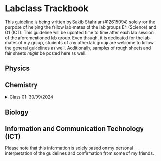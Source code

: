 # Labclass Trackbook
This guideline is being written by Sakib Shahriar (#12615094) solely for the purpose of helping the fellow lab-mates of the lab groups E4 (Science) and G1 (ICT). This guideline will be updated time to time after each lab session of the aforementioned lab group. Even though, it is dedicated for the lab-mates of my group, students of any other lab group are welcome to follow the general guidelines as well. Additionally, samples of rough sheets and fair sheets *might* be posted here as well.
## Physics
## Chemistry
<details>
  <summary>Class 01: 30/09/2024</summary>
  <p> On this day, during the lab class, besides an introductory session on lab apparatus, a sample of preparing rough sheets was demonstrated. The instructions are listed below: </p>
  <ul>
  <li> For each experiment, a rough sheet has to be prepared at home.</li>
  <li> For the preparation of a rough sheet, A4 sized paper with standard margine has to be used.</li>
  <li> On the top right corner, over the horizontal margin, write the roll number (don't use #) and date (in the next line). </li>
  <li> In the main body of the rough sheet, everything has to be written in left allignment. </li>
  <li> Here, you have to write exactly six points, namely- Number of the Experiment, Name of the Experiment, Principle, Required Apparatus, Required Chemicals, Table. </li>
  <li> The table is to be made with a pencil, and the rest of the writings are to be done with a black pen. </li>
  <li> If needed, additional pages can be used and writing on both sides of the rough sheet is suggested.</li>
  <li> If additional page(s) is/are used, then they are to be stapled at the top-left corner.</li>
  <li> Use of blue pens in the rough sheet is *probably* allowed.</li>
  <li> On the next day, the rough sheet has to be shown while entering the lab, where it will be checked and sealed (if found perfect). Otherwise, makeup! 🙂</li>
  </ul>
</details>

## Biology
## Information and Communication Technology (ICT)

<p> Please note that this information is solely based on my personal interpretation of the guidelines and confirmation from some of my friends. </p>
